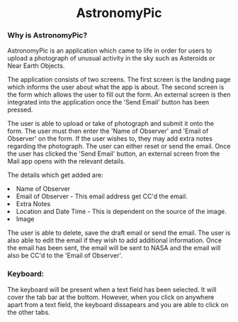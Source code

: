 # <div align="center"><b>AstronomyPic</b></div>
### <b>Why is AstronomyPic?</b>
AstronomyPic is an application which came to life in order for users to upload a photograph of unusual activity in the sky such as Asteroids or Near Earth Objects.

The application consists of two screens. The first screen is the landing page which informs the user about what the app is about. The second screen is the form which allows the user to fill out the form. An external screen is then integrated into the application once the 'Send Email' button has been pressed. 

The user is able to upload or take of photograph and submit it onto the form. The user must then enter the 'Name of Observer' and 'Email of Observer' on the form. If the user wishes to, they may add extra notes regarding the photograph. The user can either reset or send the email. Once the user has clicked the 'Send Email' button, an external screen from the Mail app opens with the relevant details.

The details which get added are:

<li>Name of Observer</li>
<li>Email of Observer - This email address get CC'd the email.</li>
<li>Extra Notes</li>
<li>Location and Date Time - This is dependent on the source of the image.</li>
<li>Image</li>

The user is able to delete, save the draft email or send the email. The user is also able to edit the email if they wish to add additional information. Once the email has been sent, the email will be sent to NASA and the email will also be CC'd to the 'Email of Observer'.

### <b>Keyboard:</b>

The keyboard will be present when a text field has been selected. It will cover the tab bar at the bottom. However, when you click on anywhere apart from a text field, the keyboard dissapears and you are able to click on the other tabs.
